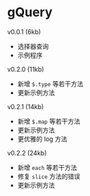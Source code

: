 # gQuery

v0.0.1 (6kb)

* 选择器查询
* 示例程序

v0.2.0 (11kb)

* 新增 `$.type` 等若干方法
* 更新示例方法

v0.2.1 (14kb)

* 新增 `$.map` 等若干方法
* 更新示例方法
* 更优雅的 log 方法

v0.2.2 (24kb)

* 新增 `each` 等若干方法
* 修复 `slice` 方法的错误
* 更新示例方法




